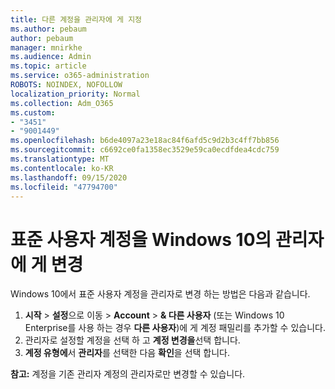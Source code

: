 ```yaml
---
title: 다른 계정을 관리자에 게 지정
ms.author: pebaum
author: pebaum
manager: mnirkhe
ms.audience: Admin
ms.topic: article
ms.service: o365-administration
ROBOTS: NOINDEX, NOFOLLOW
localization_priority: Normal
ms.collection: Adm_O365
ms.custom:
- "3451"
- "9001449"
ms.openlocfilehash: b6de4097a23e18ac84f6afd5c9d2b3c4ff7bb856
ms.sourcegitcommit: c6692ce0fa1358ec3529e59ca0ecdfdea4cdc759
ms.translationtype: MT
ms.contentlocale: ko-KR
ms.lasthandoff: 09/15/2020
ms.locfileid: "47794700"
---
```

# <a name="change-a-standard-user-account-to-an-administrator-in-windows-10"></a>표준 사용자 계정을 Windows 10의 관리자에 게 변경

Windows 10에서 표준 사용자 계정을 관리자로 변경 하는 방법은 다음과 같습니다.

1. **시작**  >  **설정**으로 이동  >  **Account**  >  **& 다른 사용자** (또는 Windows 10 Enterprise를 사용 하는 경우 **다른 사용자**)에 게 계정 패밀리를 추가할 수 있습니다.
2. 관리자로 설정할 계정을 선택 하 고 **계정 변경을**선택 합니다.
3. **계정 유형에**서 **관리자**를 선택한 다음 **확인**을 선택 합니다.

**참고:** 계정을 기존 관리자 계정의 관리자로만 변경할 수 있습니다.